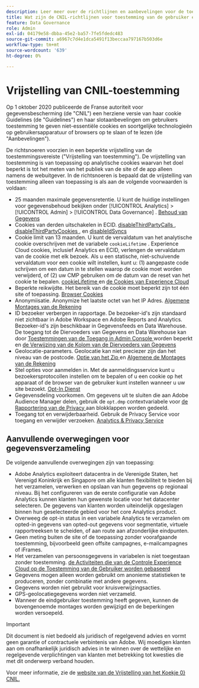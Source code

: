 ```yaml
---
description: Leer meer over de richtlijnen en aanbevelingen voor de toestemming van gebruikers om niet-essentiële cookies op apparaten of browsers op te slaan of te lezen.
title: Wat zijn de CNIL-richtlijnen voor toestemming van de gebruiker en cookies
feature: Data Governance
role: Admin
exl-id: 04179e58-dbba-45e2-ba57-7fe5fdedc483
source-git-commit: a6967c7d4e1dca5491f13beccaa797167b503d6e
workflow-type: tm+mt
source-wordcount: '639'
ht-degree: 0%

---
```


# Vrijstelling van CNIL-toestemming

Op 1 oktober 2020 publiceerde de Franse autoriteit voor gegevensbescherming (de &quot;CNIL&quot;) een herziene versie van haar cookie Guidelines (de &quot;Guidelines&quot;) en haar slotaanbevelingen om gebruikers toestemming te geven niet-essentiële cookies en soortgelijke technologieën op gebruikersapparatuur of browsers op te slaan of te lezen (de &quot;Aanbevelingen&quot;).

De richtsnoeren voorzien in een beperkte vrijstelling van de toestemmingsvereiste (&quot;Vrijstelling van toestemming&quot;). De vrijstelling van toestemming is van toepassing op analytische cookies waarvan het doel beperkt is tot het meten van het publiek van de site of de app alleen namens de webuitgever. In de richtsnoeren is bepaald dat de vrijstelling van toestemming alleen van toepassing is als aan de volgende voorwaarden is voldaan:

* 25 maanden maximale gegevensretentie.  U kunt de huidige instellingen voor gegevensbehoud bekijken onder [!UICONTROL Analytics] > [!UICONTROL Admin] > [!UICONTROL Data Governance] .  [ Behoud van Gegevens ](/help/technotes/data-retention.md)
* Cookies van derden uitschakelen in ECID. [ disableThirdPartyCalls ](https://experienceleague.adobe.com/docs/id-service/using/id-service-api/configurations/disablethirdpartycalls.html?lang=nl-NL#id-service-api), [ disableThirdPartyCookies ](https://experienceleague.adobe.com/docs/id-service/using/id-service-api/configurations/disable-cookies.html?lang=nl-NL#id-service-api), en [ disableIdSyncs ](https://experienceleague.adobe.com/docs/id-service/using/id-service-api/configurations/disableidsync.html?lang=nl-NL#id-service-api)
* Cookie limit van 13 maanden.  U kunt de vervaldatum van het analytische cookie overschrijven met de variabele `cookieLifetime` . Experience Cloud cookies, inclusief Analytics en ECID, verlengen de vervaldatum van de cookie met elk bezoek.  Als u een statische, niet-schuivende vervaldatum voor een cookie wilt instellen, kunt u: (1) aangepaste code schrijven om een datum in te stellen waarop de cookie moet worden verwijderd, of (2) uw CMP gebruiken om de datum van de reset van het cookie te bepalen.   [ cookieLifetime ](/help/implement/vars/config-vars/cookielifetime.md) en [ de Cookies van Experience Cloud ](https://experienceleague.adobe.com/docs/core-services/interface/ec-cookies/cookies-privacy.html?lang=nl-NL#ec-cookies)
* Beperkte reikwijdte. Het bereik van de cookie moet beperkt zijn tot één site of toepassing. [ Browser Cookies ](/help/technotes/cookies/cookies.md#third-party-cookie-limitations)
* Anonymiisatie. Anonymize het laatste octet van het IP Adres. [ Algemene Montages van de Rekening ](/help/admin/tools/manage-rs/edit-settings/general/general-acct-settings-admin.md)
* ID bezoeker verbergen in rapportage.  De bezoeker-id&#39;s zijn standaard niet zichtbaar in Adobe Workspace en Adobe Reports and Analytics.  Bezoeker-id&#39;s zijn beschikbaar in Gegevensfeeds en Data Warehouse.  De toegang tot de Diervoeders van Gegevens en Data Warehouse kan door [ Toestemmingen van de Toegang in Admin Console ](https://experienceleague.adobe.com/docs/core-services/interface/administration/admin-getting-started.html?lang=nl-NL) worden beperkt en [ de Verwijzing van de Kolom van de Diervoeders van Gegevens ](/help/export/analytics-data-feed/c-df-contents/datafeeds-reference.md)
* Geolocatie-parameters. Geolocatie kan niet preciezer zijn dan het niveau van de postcode. [ Optie van het Zip ](/help/implement/vars/page-vars/zip.md) en [ Algemene de Montages van de Rekening ](/help/admin/tools/manage-rs/edit-settings/general/general-acct-settings-admin.md)
* Stel opties voor aanmelden in.  Met de aanmeldingsservice kunt u bezoekersprotocollen instellen om te bepalen of u een cookie op het apparaat of de browser van de gebruiker kunt instellen wanneer u uw site bezoekt. [ Opt-In Dienst ](https://experienceleague.adobe.com/docs/id-service/using/implementation/opt-in-service/optin-overview.html?lang=nl-NL)
* Gegevensdeling voorkomen.  Om gegevens uit te sluiten die aan Adobe Audience Manager delen, gebruik de `opt.dmp` contextvariabele voor [ de Rapportering van de Privacy ](/help/admin/tools/manage-rs/edit-settings/privacy-reporting.md) aan blokklappen worden gedeeld.
* Toegang tot en verwijderbaarheid. Gebruik de Privacy Service voor toegang en verwijder verzoeken. [ Analytics &amp; Privacy Service ](gdpr.md)

## Aanvullende overwegingen voor gegevensverzameling

De volgende aanvullende overwegingen zijn van toepassing:

* Adobe Analytics exploiteert datacentra in de Verenigde Staten, het Verenigd Koninkrijk en Singapore om alle klanten flexibiliteit te bieden bij het verzamelen, verwerken en opslaan van hun gegevens op regionaal niveau. Bij het configureren van de eerste configuratie van Adobe Analytics kunnen klanten hun gewenste locatie voor het datacenter selecteren. De gegevens van klanten worden uiteindelijk opgeslagen binnen hun geselecteerde gebied voor het core Analytics product.
* Overweeg de opt-in status in een variabele Analytics te verzamelen om opted-in gegevens van opted-out gegevens voor segmentatie, virtuele rapportreeksen te scheiden, of aan route aan afzonderlijke eindpunten.
* Geen meting buiten de site of de toepassing zonder voorafgaande toestemming, bijvoorbeeld geen offsite campagnes, e-mailcampagnes of iFrames.
* Het verzamelen van persoonsgegevens in variabelen is niet toegestaan zonder toestemming. [ de Activiteiten die van de Controle Experience Cloud op de Toestemming van de Gebruiker worden gebaseerd ](https://experienceleague.adobe.com/docs/id-service/using/implementation/opt-in-service/use-opt-in-to-control-experience-cloud-activities-based-on-user-consent.html?lang=nl-NL#implementing-opt-in-on-the-page)
* Gegevens mogen alleen worden gebruikt om anonieme statistieken te produceren, zonder combinatie met andere gegevens.
* Gegevens worden niet gebruikt voor kruisverwijzingsacties.
* GPS-geolocatiegegevens worden niet verzameld.
* Wanneer de eindgebruiker toestemming heeft gegeven, kunnen de bovengenoemde montages worden gewijzigd en de beperkingen worden versoepeld.

>[!IMPORTANT]
>
>Dit document is niet bedoeld als juridisch of regelgevend advies en vormt geen garantie of contractuele verbintenis van Adobe. Wij moedigen klanten aan om onafhankelijk juridisch advies in te winnen over de wettelijke en regelgevende verplichtingen van klanten met betrekking tot kwesties die met dit onderwerp verband houden.

Voor meer informatie, zie de [ website van de Vrijstelling van het Koekje 0&rbrace; CNIL.](https://www.cnil.fr/en/sheet-ndeg16-use-analytics-your-websites-and-applications)

